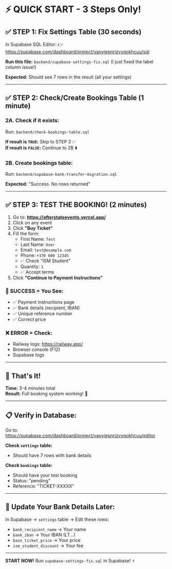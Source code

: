 # ⚡ QUICK START - 3 Steps Only!

## ✅ STEP 1: Fix Settings Table (30 seconds)

In Supabase SQL Editor:
👉 https://supabase.com/dashboard/project/vaoyiepnrizvvqokhcuu/sql

**Run this file:** `backend/supabase-settings-fix.sql` (I just fixed the label column issue!)

**Expected:** Should see 7 rows in the result (all your settings)

---

## ✅ STEP 2: Check/Create Bookings Table (1 minute)

### 2A. Check if it exists:

Run: `backend/check-bookings-table.sql`

**If result is `TRUE`:** Skip to STEP 3 ✅  
**If result is `FALSE`:** Continue to 2B ⬇️

### 2B. Create bookings table:

Run: `backend/supabase-bank-transfer-migration.sql`

**Expected:** "Success. No rows returned"

---

## ✅ STEP 3: TEST THE BOOKING! (2 minutes)

1. Go to: **https://afterstateevents.vercel.app/**
2. Click on any event
3. Click **"Buy Ticket"**
4. Fill the form:
   - First Name: `Test`
   - Last Name: `User`
   - Email: `test@example.com`
   - Phone: `+370 600 12345`
   - ✅ Check "ISM Student"
   - Quantity: `1`
   - ✅ Accept terms
5. Click **"Continue to Payment Instructions"**

### 🎉 SUCCESS = You See:
- ✅ Payment instructions page
- ✅ Bank details (recipient, IBAN)
- ✅ Unique reference number
- ✅ Correct price

### ❌ ERROR = Check:
- Railway logs: https://railway.app/
- Browser console (F12)
- Supabase logs

---

## 🎯 That's It!

**Time:** 3-4 minutes total  
**Result:** Full booking system working! 🚀

---

## 📋 Verify in Database:

Go to: https://supabase.com/dashboard/project/vaoyiepnrizvvqokhcuu/editor

**Check `settings` table:**
- Should have 7 rows with bank details

**Check `bookings` table:**
- Should have your test booking
- Status: "pending"
- Reference: "TICKET-XXXXX"

---

## 🔧 Update Your Bank Details Later:

In Supabase → `settings` table → Edit these rows:
- `bank_recipient_name` → Your name
- `bank_iban` → Your IBAN (LT...)
- `base_ticket_price` → Your price
- `ism_student_discount` → Your fee

---

**START NOW!** Run `supabase-settings-fix.sql` in Supabase! ⚡

